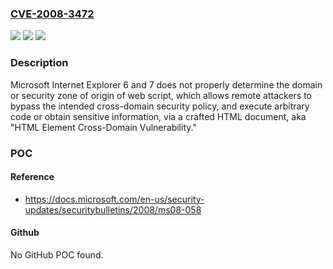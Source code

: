 ### [CVE-2008-3472](https://cve.mitre.org/cgi-bin/cvename.cgi?name=CVE-2008-3472)
![](https://img.shields.io/static/v1?label=Product&message=n%2Fa&color=blue)
![](https://img.shields.io/static/v1?label=Version&message=n%2Fa&color=blue)
![](https://img.shields.io/static/v1?label=Vulnerability&message=n%2Fa&color=brighgreen)

### Description

Microsoft Internet Explorer 6 and 7 does not properly determine the domain or security zone of origin of web script, which allows remote attackers to bypass the intended cross-domain security policy, and execute arbitrary code or obtain sensitive information, via a crafted HTML document, aka "HTML Element Cross-Domain Vulnerability."

### POC

#### Reference
- https://docs.microsoft.com/en-us/security-updates/securitybulletins/2008/ms08-058

#### Github
No GitHub POC found.

